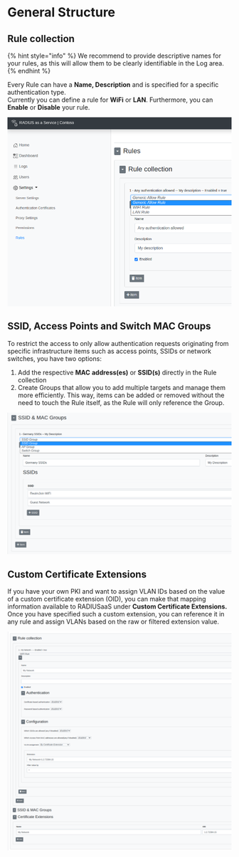 # General Structure

## Rule collection

{% hint style="info" %}
We recommend to provide descriptive names for your rules, as this will allow them to be clearly identifiable in the Log area.
{% endhint %}

Every Rule can have a **Name, Description** and is specified for a specific authentication type.\
Currently you can define a rule for **WiFi** or **LAN**. Furthermore, you can **Enable** or **Disable** your rule.

![](<../../../.gitbook/assets/image (71) (1).png>)

## SSID, Access Points and Switch MAC Groups

To restrict the access to only allow authentication requests originating from specific infrastructure items such as access points, SSIDs or network switches, you have two options:&#x20;

1. Add the respective **MAC** **address(es)** or **SSID(s)** directly in the Rule collection
2. Create Groups that allow you to add multiple targets and manage them more efficiently. This way, items can be added or removed without the need to touch the Rule itself, as the Rule will only reference the Group.&#x20;

![](<../../../.gitbook/assets/image (66) (1).png>)

## Custom Certificate Extensions

If you have your own PKI and want to assign VLAN IDs based on the value of a custom certificate extension (OID), you can make that mapping information available to RADIUSaaS under **Custom Certificate Extensions.** Once you have specified such a custom extension, you can reference it in any rule and assign VLANs based on the raw or filtered extension value.

![](<../../../.gitbook/assets/image (73) (1) (1).png>)
